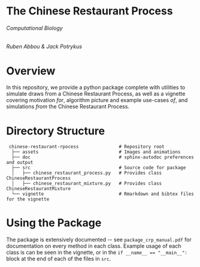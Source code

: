 # The Chinese Restaurant Process
###### Computational Biology
###### Ruben Abbou & Jack Potrykus

# Overview

In this repository, we provide a python package complete with utilities to simulate draws from a Chinese Restaurant Process, as well as a vignette covering motivation _for_, algorithm picture and example use-cases _of_, and simulations _from_ the Chinese Restaurant Process.

# Directory Structure

```
 chinese-restaurant-rpocess               # Repository root
  ├── assets                              # Images and animations
  ├── doc                                 # sphinx-autodoc preferences and output
  ├── src                                 # Source code for package
  │   ├── chinese_restaurant_process.py   # Provides class ChineseRestaurantProcess
  │   ├── chinese_restaurant_mixture.py   # Provides class ChineseRestaurantMixture
  └── vignette                            # Rmarkdown and bibtex files for the vignette
```

# Using the Package

The package is extensively documented -- see `package_crp_manual.pdf` for documentation on every method in each class.
Example usage of each class is can be seen in the vignette, or in the `if __name__ == "__main__":` block at the end of each of the files in `src`.

